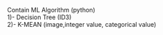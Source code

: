 Contain ML Algorithm (python) <br>
1)- Decision Tree (ID3) <br>
2)- K-MEAN (image,integer value, categorical value) <br>
